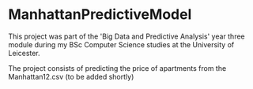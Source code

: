 # ManhattanPredictiveModel

This project was part of the 'Big Data and Predictive Analysis' year three module during my BSc Computer Science studies at the University of Leicester. 

The project consists of predicting the price of apartments from the Manhattan12.csv (to be added shortly)
